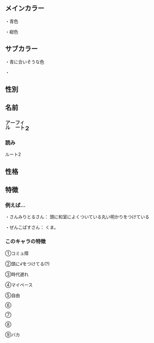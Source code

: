 ## メインカラー
・青色

・紺色

## サブカラー
・青に合いそうな色

・

## 性別


## 名前
<font size=6>㌃㌳₂</font>

### 読み
ルート2


## 性格


## 特徴
### 例えば…
・さんみりとるさん：
	頭に和室によくついている丸い明かりをつけている

・ぜんこぱすさん：
	くま。

### このキャラの特徴
①コミュ障

②頭に√をつけてる(?)

③時代遅れ

④マイペース

⑤自由

⑥

⑦

⑧

⑨バカ
<!--stackedit_data:
eyJoaXN0b3J5IjpbNTQ3MTAyNDI1LDEwMjI4NzUzNzgsLTc0Nj
k0OTYyMywzMTY1NTMyODNdfQ==
-->
